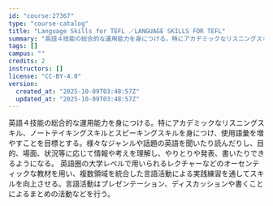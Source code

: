 ```yaml
---
id: "course:27367"
type: "course-catalog"
title: "Language Skills for TEFL ／LANGUAGE SKILLS FOR TEFL"
summary: "英語４技能の総合的な運用能力を身につける。特にアカデミックなリスニングスキル、ノートテイキングスキルとスピーキングスキルを身につけ、使用語彙を増やすことを目標とする。様々なジャンルや話題の英語を聞いたり読んだりし、目的、場面、状況等に応じて…"
tags: []
campus: ""
credits: 2
instructors: []
license: "CC-BY-4.0"
version:
  created_at: "2025-10-09T03:48:57Z"
  updated_at: "2025-10-09T03:48:57Z"
---
```

英語４技能の総合的な運用能力を身につける。特にアカデミックなリスニングスキル、ノートテイキングスキルとスピーキングスキルを身につけ、使用語彙を増やすことを目標とする。様々なジャンルや話題の英語を聞いたり読んだりし、目的、場面、状況等に応じて情報や考えを理解し、やりとりや発表、書いたりできるようになる。 英語圏の大学レベルで用いられるレクチャーなどのオーセンティックな教材を用い、複数領域を統合した言語活動による実践練習を通してスキルを向上させる。言語活動はプレゼンテーション、ディスカッションや書くことによるまとめの活動などを行う。
